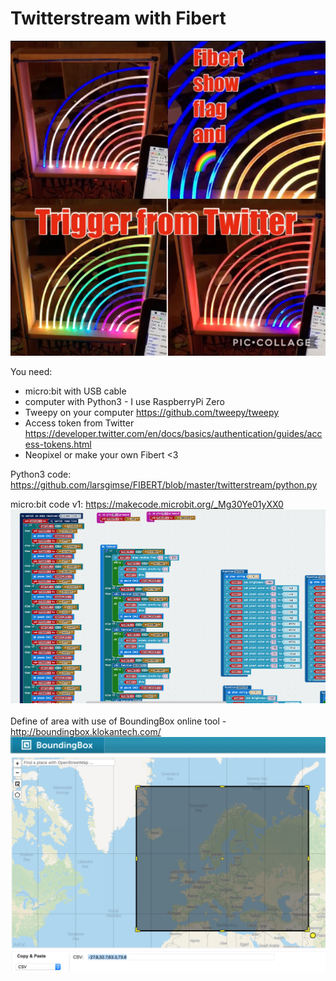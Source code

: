# Twitterstream with Fibert

<img src="https://github.com/larsgimse/FIBERT/blob/master/twitterstream/IMG_4883.jpg"><br>

You need:
* micro:bit with USB cable
* computer with Python3 - I use RaspberryPi Zero
* Tweepy on your computer https://github.com/tweepy/tweepy
* Access token from Twitter https://developer.twitter.com/en/docs/basics/authentication/guides/access-tokens.html
* Neopixel or make your own Fibert <3

Python3 code: https://github.com/larsgimse/FIBERT/blob/master/twitterstream/python.py

micro:bit code v1: https://makecode.microbit.org/_Mg30Ye01yXX0
<br>
<img src="https://github.com/larsgimse/FIBERT/blob/master/twitterstream/fibert_stream_microbit.png"><br>
<br>
Define of area  with use of BoundingBox online tool - http://boundingbox.klokantech.com/<br>
<img src="https://github.com/larsgimse/FIBERT/blob/master/twitterstream/boundingbox_fibert.png">

